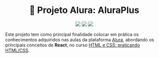 <h1 align="center">📘 Projeto Alura: AluraPlus</h1>

<p align="center">
  <img src="https://img.shields.io/badge/Feito%20com-HTML&CSS-violet?style=flat" />
  <img src="https://img.shields.io/badge/Status-Em%20Desenvolvimento-blueviolet" />
  <img src="https://img.shields.io/badge/Estudo-Alura-blue" />
</p>

Este projeto tem como principal finalidade colocar em prática os conhecimentos adquiridos nas aulas da plataforma [Alura](https://www.alura.com.br), abordando os principais conceitos de **React**, no curso [HTML e CSS: praticando HTML/CSS](https://cursos.alura.com.br/course/html-css-praticando-html-css). 
